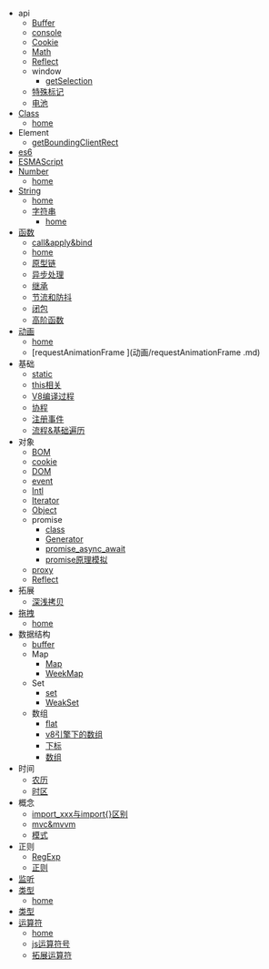 - api
  - [Buffer](api/Buffer.md)
  - [console](api/console.md)
  - [Cookie](api/Cookie.md)
  - [Math](api/Math.md)
  - [Reflect](api/Reflect.md)
  - window
    - [getSelection](api/window/getSelection.md)
  - [特殊标记](api/特殊标记.md)
  - [电池](api/电池.md)
- [Class](Class/index.md)
  - [home](Class/index.md)
- Element
  - [getBoundingClientRect](Element/getBoundingClientRect.md)
- [es6](es6.md)
- [ESMAScript](ESMAScript.md)
- [Number](Number/index.md)
  - [home](Number/index.md)
- [String](String/index.md)
  - [home](String/index.md)
  - [字符串](String/字符串/index.md)
    - [home](String/字符串/index.md)
- [函数](函数/index.md)
  - [call&apply&bind](函数/call&apply&bind.md)
  - [home](函数/index.md)
  - [原型链](函数/原型链.md)
  - [异步处理](函数/异步处理.md)
  - [继承](函数/继承.md)
  - [节流和防抖](函数/节流和防抖.md)
  - [闭包](函数/闭包.md)
  - [高阶函数](函数/高阶函数.md)
- [动画](动画/index.md)
  - [home](动画/index.md)
  - [requestAnimationFrame ](动画/requestAnimationFrame .md)
- 基础
  - [static](基础/static.md)
  - [this相关](基础/this相关.md)
  - [V8编译过程](基础/V8编译过程.md)
  - [协程](基础/协程.md)
  - [注册事件](基础/注册事件.md)
  - [流程&基础遍历](基础/流程&基础遍历.md)
- 对象
  - [BOM](对象/BOM.md)
  - [cookie](对象/cookie.md)
  - [DOM](对象/DOM.md)
  - [event](对象/event.md)
  - [Intl](对象/Intl.md)
  - [Iterator](对象/Iterator.md)
  - [Object](对象/Object.md)
  - promise
    - [class](对象/promise/class.md)
    - [Generator](对象/promise/Generator.md)
    - [promise_async_await](对象/promise/promise_async_await.md)
    - [promise原理模拟](对象/promise/promise原理模拟.md)
  - [proxy](对象/proxy.md)
  - [Reflect](对象/Reflect.md)
- 拓展
  - [深浅拷贝](拓展/深浅拷贝.md)
- [拖拽](拖拽/index.md)
  - [home](拖拽/index.md)
- 数据结构
  - [buffer](数据结构/buffer.md)
  - Map
    - [Map](数据结构/Map/Map.md)
    - [WeekMap](数据结构/Map/WeekMap.md)
  - Set
    - [set](数据结构/Set/set.md)
    - [WeakSet](数据结构/Set/WeakSet.md)
  - 数组
    - [flat](数据结构/数组/flat.md)
    - [v8引擎下的数组](数据结构/数组/v8引擎下的数组.md)
    - [下标](数据结构/数组/下标.md)
    - [数组](数据结构/数组/数组.md)
- 时间
  - [农历](时间/农历.md)
  - [时区](时间/时区.md)
- 概念
  - [import_xxx与import{}区别](概念/import_xxx与import{}区别.md)
  - [mvc&mvvm](概念/mvc&mvvm.md)
  - [模式](概念/模式.md)
- 正则
  - [RegExp](正则/RegExp.md)
  - [正则](正则/正则.md)
- [监听](监听.md)
- [类型](类型/index.md)
  - [home](类型/index.md)
- [类型](类型.md)
- [运算符](运算符/index.md)
  - [home](运算符/index.md)
  - [js运算符号](运算符/js运算符号.md)
  - [拓展运算符](运算符/拓展运算符.md)
